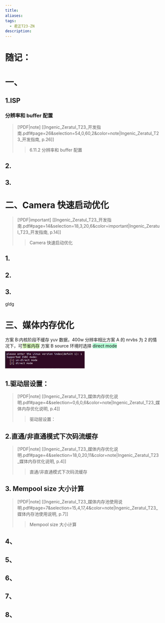 ```yaml
---
title: 
aliases: 
tags:
  - 君正T23-ZN
description:
---
```


# 随记：




# 一、

## 1.ISP
### 分辨率和 buffer 配置

> [!PDF|note] [[Ingenic_Zeratul_T23_开发指南.pdf#page=26&selection=54,0,60,2&color=note|Ingenic_Zeratul_T23_开发指南, p.26]]
> > 6.11.2 分辨率和 buffer 配置
> 
> 



## 2.
 


## 3.





# 二、Camera 快速启动优化
> [!PDF|important] [[Ingenic_Zeratul_T23_开发指南.pdf#page=14&selection=18,3,20,6&color=important|Ingenic_Zeratul_T23_开发指南, p.14]]
> > Camera 快速启动优化
> 
> 

## 1.


## 2.
 


## 3.


gldg



# 三、媒体内存优化
方案 B:内核阶段不缓存 yuv 数据，400w 分辨率相比方案 A 的 nrvbs 为 2 的情况下，可<span style="background:#d3f8b6">节省内存</span>
方案 B source 环境时选择 <span style="background:#affad1">direct mode</span>
![君正T23-ZN芯片开发/君正T23-ZN/assets/6.性能优化/file-20250810171413490.png](assets/6.性能优化/file-20250810171413490.png)
## 1.驱动层设置：

> [!PDF|note] [[Ingenic_Zeratul_T23_媒体内存优化说明.pdf#page=4&selection=0,6,0,6&color=note|Ingenic_Zeratul_T23_媒体内存优化说明, p.4]]
> > 驱动层设置：
> 
> 

## 2.直通/非直通模式下次码流缓存
> [!PDF|note] [[Ingenic_Zeratul_T23_媒体内存优化说明.pdf#page=4&selection=18,0,20,11&color=note|Ingenic_Zeratul_T23_媒体内存优化说明, p.4]]
> > 直通/非直通模式下次码流缓存
> 
> 


## 3. Mempool size 大小计算
> [!PDF|note] [[Ingenic_Zeratul_T23_媒体内存池使用说明.pdf#page=7&selection=15,4,17,4&color=note|Ingenic_Zeratul_T23_媒体内存池使用说明, p.7]]
> > Mempool size 大小计算
> 
> 


## 4、


## 5、


## 6、


## 7、


## 8、










